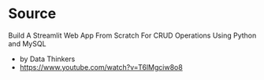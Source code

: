 # Source
Build A Streamlit Web App From Scratch For CRUD Operations Using Python and MySQL
- by Data Thinkers
- https://www.youtube.com/watch?v=T6lMgciw8o8
